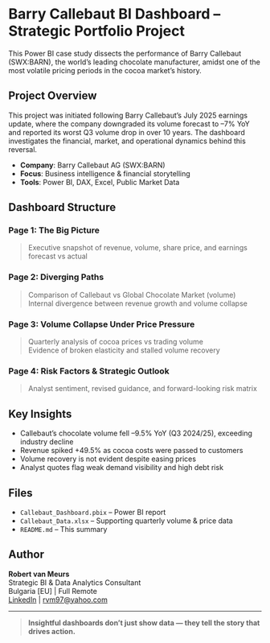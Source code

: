 # Barry Callebaut BI Dashboard – Strategic Portfolio Project

This Power BI case study dissects the performance of Barry Callebaut (SWX:BARN), the world’s leading chocolate manufacturer, amidst one of the most volatile pricing periods in the cocoa market’s history.

## Project Overview

This project was initiated following Barry Callebaut’s July 2025 earnings update, where the company downgraded its volume forecast to –7% YoY and reported its worst Q3 volume drop in over 10 years. The dashboard investigates the financial, market, and operational dynamics behind this reversal.

- **Company**: Barry Callebaut AG (SWX:BARN)
- **Focus**: Business intelligence & financial storytelling
- **Tools**: Power BI, DAX, Excel, Public Market Data

## Dashboard Structure

### Page 1: The Big Picture
> Executive snapshot of revenue, volume, share price, and earnings forecast vs actual

### Page 2: Diverging Paths
> Comparison of Callebaut vs Global Chocolate Market (volume)  
> Internal divergence between revenue growth and volume collapse

### Page 3: Volume Collapse Under Price Pressure
> Quarterly analysis of cocoa prices vs trading volume  
> Evidence of broken elasticity and stalled volume recovery

### Page 4: Risk Factors & Strategic Outlook
> Analyst sentiment, revised guidance, and forward-looking risk matrix

## Key Insights

- Callebaut’s chocolate volume fell –9.5% YoY (Q3 2024/25), exceeding industry decline
- Revenue spiked +49.5% as cocoa costs were passed to customers
- Volume recovery is not evident despite easing prices
- Analyst quotes flag weak demand visibility and high debt risk

## Files

- `Callebaut_Dashboard.pbix` – Power BI report
- `Callebaut_Data.xlsx` – Supporting quarterly volume & price data
- `README.md` – This summary

## Author

**Robert van Meurs**  
Strategic BI & Data Analytics Consultant  
Bulgaria [EU] | Full Remote  
[LinkedIn](https://www.linkedin.com/in/robert-v-701584283/) | rvm97@yahoo.com

---

> **Insightful dashboards don’t just show data — they tell the story that drives action.**

